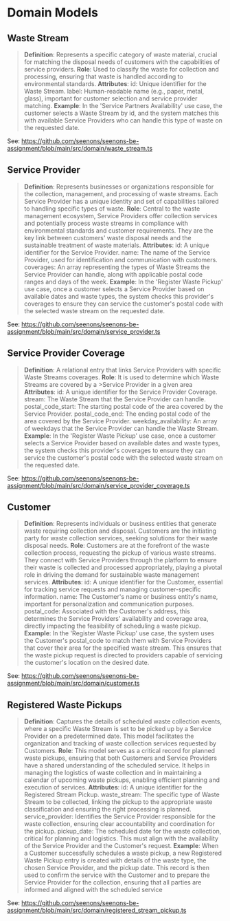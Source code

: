# Domain Models

## Waste Stream

> **Definition**:
> Represents a specific category of waste material, crucial for matching the disposal needs of customers with the capabilities of service providers.
> **Role**:
> Used to classify the waste for collection and processing, ensuring that waste is handled according to environmental standards.
> **Attributes**:
> id: Unique identifier for the Waste Stream.
> label: Human-readable name (e.g., paper, metal, glass), important for customer selection and service provider matching.
> **Example**: In the 'Service Partners Availability' use case, the customer selects a Waste Stream by id, and the system matches this with available Service Providers who can handle this type of waste on the requested date.

See: <https://github.com/seenons/seenons-be-assignment/blob/main/src/domain/waste_stream.ts>

## Service Provider

> **Definition**:
> Represents businesses or organizations responsible for the collection, management, and processing of waste streams. Each Service Provider has a unique identity and set of capabilities tailored to handling specific types of waste.
> **Role**:
> Central to the waste management ecosystem, Service Providers offer collection services and potentially process waste streams in compliance with environmental standards and customer requirements. They are the key link between customers' waste disposal needs and the sustainable treatment of waste materials.
> **Attributes**:
> id: A unique identifier for the Service Provider.
> name: The name of the Service Provider, used for identification and communication with customers.
> coverages: An array representing the types of Waste Streams the Service Provider can handle, along with applicable postal code ranges and days of the week.
> **Example**: In the 'Register Waste Pickup' use case, once a customer selects a Service Provider based on available dates and waste types, the system checks this provider's coverages to ensure they can service the customer's postal code with the selected waste stream on the requested date.

See: <https://github.com/seenons/seenons-be-assignment/blob/main/src/domain/service_provider.ts>

## Service Provider Coverage

> **Definition**:
> A relational entry that links Service Providers with specific Waste Streams coverages.
> **Role**:
> It is used to determine which Waste Streams are covered by a >Service Provider in a given area
> **Attributes**:
> id: A unique identifier for the Service Provider Coverage.
> stream: The Waste Stream that the Service Provider can handle.
> postal_code_start: The starting postal code of the area covered by the Service Provider.
> postal_code_end: The ending postal code of the area covered by the Service Provider.
> weekday_availability: An array of weekdays that the Service Provider can handle the Waste Stream.
> **Example**: In the 'Register Waste Pickup' use case, once a customer selects a Service Provider based on available dates and waste types, the system checks this provider's coverages to ensure they can service the customer's postal code with the selected waste stream on the requested date.

See: <https://github.com/seenons/seenons-be-assignment/blob/main/src/domain/service_provider_coverage.ts>

## Customer

> **Definition**:
> Represents individuals or business entities that generate waste requiring collection and disposal. Customers are the initiating party for waste collection services, seeking solutions for their waste disposal needs.
> **Role**:
> Customers are at the forefront of the waste collection process, requesting the pickup of various waste streams. They connect with Service Providers through the platform to ensure their waste is collected and processed appropriately, playing a pivotal role in driving the demand for sustainable waste management services.
> **Attributes**:
> id: A unique identifier for the Customer, essential for tracking service requests and managing customer-specific information.
> name: The Customer's name or business entity's name, important for personalization and communication purposes.
> postal_code: Associated with the Customer's address, this determines the Service Providers' availability and coverage area, directly impacting the feasibility of scheduling a waste pickup.
> **Example**: In the 'Register Waste Pickup' use case, the system uses the Customer's postal_code to match them with Service Providers that cover their area for the specified waste stream. This ensures that the waste pickup request is directed to providers capable of servicing the customer's location on the desired date.

See: <https://github.com/seenons/seenons-be-assignment/blob/main/src/domain/customer.ts>

## Registered Waste Pickups

> **Definition**:
> Captures the details of scheduled waste collection events, where a specific Waste Stream is set to be picked up by a Service Provider on a predetermined date. This model facilitates the organization and tracking of waste collection services requested by Customers.
> **Role**:
> This model serves as a critical record for planned waste pickups, ensuring that both Customers and Service Providers have a shared understanding of the scheduled service. It helps in managing the logistics of waste collection and in maintaining a calendar of upcoming waste pickups, enabling efficient planning and execution of services.
> **Attributes**:
> id: A unique identifier for the Registered Stream Pickup.
> waste_stream: The specific type of Waste Stream to be collected, linking the pickup to the appropriate waste classification and ensuring the right processing is planned.
> service_provider: Identifies the Service Provider responsible for the waste collection, ensuring clear accountability and coordination for the pickup.
> pickup_date: The scheduled date for the waste collection, critical for planning and logistics. This must align with the availability of the Service Provider and the Customer's request.
> **Example**: When a Customer successfully schedules a waste pickup, a new Registered Waste Pickup entry is created with details of the waste type, the chosen Service Provider, and the pickup date. This record is then used to confirm the service with the Customer and to prepare the Service Provider for the collection, ensuring that all parties are informed and aligned with the scheduled service

See: <https://github.com/seenons/seenons-be-assignment/blob/main/src/domain/registered_stream_pickup.ts>
